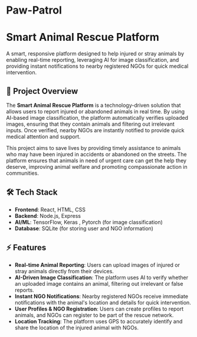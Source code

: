 # Paw-Patrol

# Smart Animal Rescue Platform

A smart, responsive platform designed to help injured or stray animals by enabling real-time reporting, leveraging AI for image classification, and providing instant notifications to nearby registered NGOs for quick medical intervention.

## 🚀 Project Overview

The **Smart Animal Rescue Platform** is a technology-driven solution that allows users to report injured or abandoned animals in real time. By using AI-based image classification, the platform automatically verifies uploaded images, ensuring that they contain animals and filtering out irrelevant inputs. Once verified, nearby NGOs are instantly notified to provide quick medical attention and support.

This project aims to save lives by providing timely assistance to animals who may have been injured in accidents or abandoned on the streets. The platform ensures that animals in need of urgent care can get the help they deserve, improving animal welfare and promoting compassionate action in communities.

## 🛠️ Tech Stack

- **Frontend**: React, HTML, CSS 
- **Backend**: Node.js, Express 
- **AI/ML**: TensorFlow, Keras , Pytorch (for image classification)
- **Database**: SQLite (for storing user and NGO information)


## ⚡ Features

- **Real-time Animal Reporting**: Users can upload images of injured or stray animals directly from their devices.
- **AI-Driven Image Classification**: The platform uses AI to verify whether an uploaded image contains an animal, filtering out irrelevant or false reports.
- **Instant NGO Notifications**: Nearby registered NGOs receive immediate notifications with the animal's location and details for quick intervention.
- **User Profiles & NGO Registration**: Users can create profiles to report animals, and NGOs can register to be part of the rescue network.
- **Location Tracking**: The platform uses GPS to accurately identify and share the location of the injured animal with NGOs.
